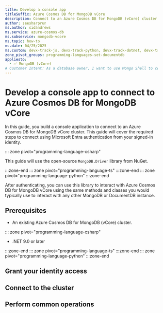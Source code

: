 ```yaml
---
title: Develop a console app
titleSuffix: Azure Cosmos DB for MongoDB vCore
description: Connect to an Azure Cosmos DB for MongoDB (vCore) cluster by using a console application in your preferred developer language.
author: seesharprun
ms.author: sidandrews
ms.service: azure-cosmos-db
ms.subservice: mongodb-vcore
ms.topic: how-to
ms.date: 04/25/2025
ms.custom: devx-track-js, devx-track-python, devx-track-dotnet, devx-track-extended-azdevcli
zone_pivot_groups: programming-languages-set-documentdb
appliesto:
  - ✅ MongoDB (vCore)
# Customer Intent: As a database owner, I want to use Mongo Shell to connect to and query my database and collections.
---
```


# Develop a console app to connect to Azure Cosmos DB for MongoDB vCore

In this guide, you build a console application to connect to an Azure Cosmos DB for MongoDB vCore cluster. This guide will cover the required steps to connect using Microsoft Entra authentication from your signed-in identity.

::: zone pivot="programming-language-csharp"

This guide will use the open-source `MongoDB.Driver` library from NuGet.

:::zone-end
::: zone pivot="programming-language-ts"
:::zone-end
::: zone pivot="programming-language-python"
:::zone-end

After authenticating, you can use this library to interact with Azure Cosmos DB for MongoDB vCore using the same methods and classes you would typically use to interact with any other MongoDB or DocumentDB instance.

## Prerequisites

- An existing Azure Cosmos DB for MongoDB (vCore) cluster.

::: zone pivot="programming-language-csharp"

- .NET 9.0 or later

:::zone-end
::: zone pivot="programming-language-ts"
:::zone-end
::: zone pivot="programming-language-python"
:::zone-end

## Grant your identity access



## Connect to the cluster



## Perform common operations

